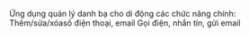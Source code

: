Ứng dụng quản lý danh bạ cho di động
các chức năng chính:
Thêm/sửa/xóasố điện thoại, email
Gọi điện, nhắn tín, gửi email